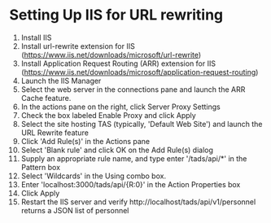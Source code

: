 # Setting Up IIS for URL rewriting

1. Install IIS
2. Install url-rewrite extension for IIS (https://www.iis.net/downloads/microsoft/url-rewrite)
3. Install Application Request Routing (ARR) extension for IIS (https://www.iis.net/downloads/microsoft/application-request-routing)
4. Launch the IIS Manager
5. Select the web server in the connections pane and launch the ARR Cache feature.  
6. In the actions pane on the right, click Server Proxy Settings
7. Check the box labeled Enable Proxy and click Apply
8. Select the site hosting TAS (typically, 'Default Web Site') and launch the URL Rewrite feature
9. Click 'Add Rule(s)' in the Actions pane
10. Select 'Blank rule' and click OK on the Add Rule(s) dialog
11. Supply an appropriate rule name, and type enter '/tads/api/*' in the Pattern box
12. Select 'Wildcards' in the Using combo box.
13. Enter 'localhost:3000/tads/api/{R:0}' in the Action Properties box
14. Click Apply
15. Restart the IIS server and verify http://localhost/tads/api/v1/personnel returns a JSON list of personnel
